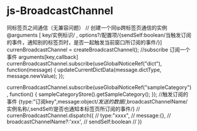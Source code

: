# js-BroadcastChannel
同标签页之间通信（无兼容问题）
// 创建一个同ip跨标签页通信的实例 @arguments [ key/实例标识/ , options?/配置项/{sendSelf:boolean/当触发订阅的事件，通知别的标签页时，是否一起触发当前窗口所订阅的事件/}]
currenBroadcastChannel = createBroadcastChannel();
//subscribe 订阅一个事件 arguments[key,callback]
currenBroadcastChannel.subscribe(useGlobalNoticeRef("dict"), function(message) {
    updateCurrentDictData(message.dictType, message.newValue);
});

currenBroadcastChannel.subscribe(useGlobalNoticeRef("sampleCategory"), function() {
    sampleCategoryStore().getSampleCategory();
});
//触发订阅的事件 {type:"订阅key",message:object/*发送的数据*/,broadcastChannelName/实例名称/,sendSelf/是否也通知本标签页所订阅的事件/}
// currenBroadcastChannel.dispatch({
//     type:"xxxx",
//     message:{},
//     broadcastChannelName?:'xxx',
//     sendSelf:boolean
// })
